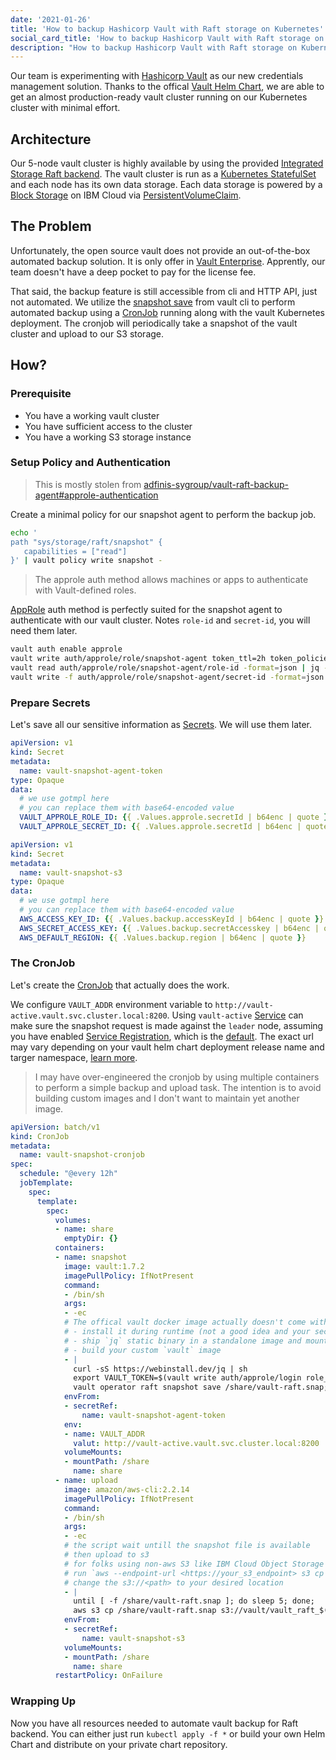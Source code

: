 ```yaml
---
date: '2021-01-26'
title: 'How to backup Hashicorp Vault with Raft storage on Kubernetes'
social_card_title: 'How to backup Hashicorp Vault with Raft storage on Kubernetes'
description: "How to backup Hashicorp Vault with Raft storage on Kubernetes"
---
```


Our team is experimenting with [Hashicorp Vault][] as our new credentials management solution. Thanks to the offical [Vault Helm Chart][], we are able to get an almost production-ready vault cluster running on our Kubernetes cluster with minimal effort.

## Architecture

Our 5-node vault cluster is highly available by using the provided [Integrated Storage Raft backend][]. The vault cluster is run as a [Kubernetes StatefulSet]() and each node has its own data storage. Each data storage is powered by a [Block Storage][] on IBM Cloud via [PersistentVolumeClaim][].

## The Problem

Unfortunately, the open source vault does not provide an out-of-the-box automated backup solution. It is only offer in [Vault Enterprise][]. Apprently, our team doesn't have a deep pocket to pay for the license fee.

That said, the backup feature is still accessible from cli and HTTP API, just not automated. We utilize the [snapshot save][] from vault cli to perform automated backup using a [CronJob][] running along with the vault Kubernetes deployment. The cronjob will periodically take a snapshot of the vault cluster and upload to our S3 storage.

## How?

### Prerequisite

- You have a working vault cluster
- You have sufficient access to the cluster
- You have a working S3 storage instance

### Setup Policy and Authentication

> This is mostly stolen from [adfinis-sygroup/vault-raft-backup-agent#approle-authentication](https://github.com/adfinis-sygroup/vault-raft-backup-agent)

Create a minimal policy for our snapshot agent to perform the backup job.

```bash
echo '
path "sys/storage/raft/snapshot" {
   capabilities = ["read"]
}' | vault policy write snapshot -
```

> The approle auth method allows machines or apps to authenticate with Vault-defined roles.

[AppRole][] auth method is perfectly suited for the snapshot agent to authenticate with our vault cluster. Notes `role-id` and `secret-id`, you will need them later.

```bash
vault auth enable approle
vault write auth/approle/role/snapshot-agent token_ttl=2h token_policies=snapshot
vault read auth/approle/role/snapshot-agent/role-id -format=json | jq -r .data.role_id
vault write -f auth/approle/role/snapshot-agent/secret-id -format=json | jq -r .data.secret_id
```

### Prepare Secrets

Let's save all our sensitive information as [Secrets][]. We will use them later.

```yaml
apiVersion: v1
kind: Secret
metadata:
  name: vault-snapshot-agent-token
type: Opaque
data:
  # we use gotmpl here
  # you can replace them with base64-encoded value
  VAULT_APPROLE_ROLE_ID: {{ .Values.approle.secretId | b64enc | quote }}
  VAULT_APPROLE_SECRET_ID: {{ .Values.approle.secretId | b64enc | quote }}
```

```yaml
apiVersion: v1
kind: Secret
metadata:
  name: vault-snapshot-s3
type: Opaque
data:
  # we use gotmpl here
  # you can replace them with base64-encoded value
  AWS_ACCESS_KEY_ID: {{ .Values.backup.accessKeyId | b64enc | quote }}
  AWS_SECRET_ACCESS_KEY: {{ .Values.backup.secretAccesskey | b64enc | quote }}
  AWS_DEFAULT_REGION: {{ .Values.backup.region | b64enc | quote }}
```

### The CronJob

Let's create the [CronJob][] that actually does the work.

We configure `VAULT_ADDR` environment variable to `http://vault-active.vault.svc.cluster.local:8200`. Using `vault-active` [Service][] can make sure the snapshot request is made against the `leader` node, assuming you have enabled [Service Registration][], which is the [default](https://github.com/hashicorp/vault-helm/blob/f67b844d3027b981d12a56957f5fbcbf85ec5adc/values.yaml#L601). The exact url may vary depending on your vault helm chart deployment release name and targer namespace, [learn more](https://kubernetes.io/docs/concepts/services-networking/dns-pod-service/).

> I may have over-engineered the cronjob by using multiple containers to perform a simple backup and upload task. The intention is to avoid building custom images and I don't want to maintain yet another image.

```yaml
apiVersion: batch/v1
kind: CronJob
metadata:
  name: vault-snapshot-cronjob
spec:
  schedule: "@every 12h"
  jobTemplate:
    spec:
      template:
        spec:
          volumes:
          - name: share
            emptyDir: {}
          containers:
          - name: snapshot
            image: vault:1.7.2
            imagePullPolicy: IfNotPresent
            command:
            - /bin/sh
            args:
            - -ec
            # The offical vault docker image actually doesn't come with `jq`. You can 
            # - install it during runtime (not a good idea and your security team may not like it)
            # - ship `jq` static binary in a standalone image and mount it using a shared volume from `initContainers`
            # - build your custom `vault` image
            - |
              curl -sS https://webinstall.dev/jq | sh
              export VAULT_TOKEN=$(vault write auth/approle/login role_id=$VAULT_APPROLE_ROLE_ID secret_id=$VAULT_APPROLE_SECRET_ID -format=json | /jq/jq -r .auth.client_token);
              vault operator raft snapshot save /share/vault-raft.snap; 
            envFrom:
            - secretRef:
                name: vault-snapshot-agent-token
            env:
            - name: VAULT_ADDR
              valut: http://vault-active.vault.svc.cluster.local:8200
            volumeMounts:
            - mountPath: /share
              name: share
          - name: upload
            image: amazon/aws-cli:2.2.14
            imagePullPolicy: IfNotPresent
            command:
            - /bin/sh
            args:
            - -ec
            # the script wait untill the snapshot file is available
            # then upload to s3
            # for folks using non-aws S3 like IBM Cloud Object Storage service, add a `--endpoint-url` option
            # run `aws --endpoint-url <https://your_s3_endpoint> s3 cp ...`
            # change the s3://<path> to your desired location
            - |
              until [ -f /share/vault-raft.snap ]; do sleep 5; done;
              aws s3 cp /share/vault-raft.snap s3://vault/vault_raft_$(date +"%Y%m%d_%H%M%S").snap;
            envFrom:
            - secretRef:
                name: vault-snapshot-s3
            volumeMounts:
            - mountPath: /share
              name: share
          restartPolicy: OnFailure
```

### Wrapping Up

Now you have all resources needed to automate vault backup for Raft backend. You can either just run `kubectl apply -f *` or build your own Helm Chart and distribute on your private chart repository.

[AppRole]: https://www.vaultproject.io/docs/auth/approle
[Block Storage]: https://cloud.ibm.com/docs/vpc?topic=vpc-block-storage-about
[Hashicorp Vault]: https://vaultproject.io
[Vault Enterprise]: https://www.vaultproject.io/docs/enterprise/automated-integrated-storage-snapshots
[Vault Helm Chart]: https://github.com/hashicorp/vault-helm
[Integrated Storage Raft backend]: https://www.vaultproject.io/docs/configuration/storage/raft
[Kubernetes StatefulSet]: https://kubernetes.io/docs/concepts/workloads/controllers/statefulset/
[CronJob]: https://kubernetes.io/docs/concepts/workloads/controllers/cron-jobs/
[PersistentVolumeClaim]: https://kubernetes.io/docs/concepts/storage/persistent-volumes/
[snapshot save]: https://www.vaultproject.io/docs/commands/operator/raft#snapshot-save
[Secrets]: https://kubernetes.io/docs/concepts/configuration/secret/
[Service]: https://kubernetes.io/docs/concepts/services-networking/service/
[Service Registration]: https://www.vaultproject.io/docs/configuration/service-registration/kubernetes#kubernetes-service-registration
